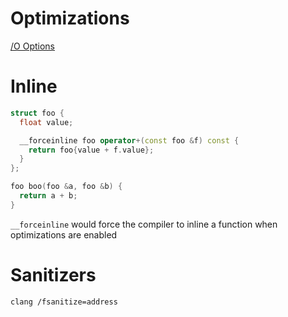 # Optimizations

[/O Options](https://docs.microsoft.com/en-us/cpp/build/reference/o-options-optimize-code?view=msvc-160)

# Inline

```cpp
struct foo {
  float value;

  __forceinline foo operator+(const foo &f) const {
    return foo{value + f.value};
  }
};

foo boo(foo &a, foo &b) {
  return a + b;
}
```

`__forceinline` would force the compiler to inline a function when optimizations
are enabled

# Sanitizers

```
clang /fsanitize=address
```
